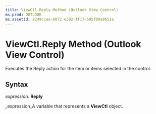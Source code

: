 ```yaml
---
title: ViewCtl.Reply Method (Outlook View Control)
ms.prod: OUTLOOK
ms.assetid: 8249ccaa-6072-e392-ff17-595f09a9b51a
---
```



# ViewCtl.Reply Method (Outlook View Control)

Executes the Reply action for the item or items selected in the control.


## Syntax

 _expression_. **Reply**

 _expression_A variable that represents a  **ViewCtl** object.


